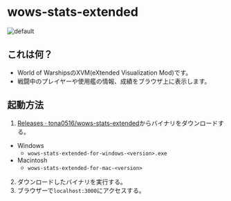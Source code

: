 # wows-stats-extended

![default](https://user-images.githubusercontent.com/6896790/130349055-b5333702-9ef9-4ffc-8905-7adf97bf5dd3.png)

## これは何？
- World of WarshipsのXVM(eXtended Visualization Mod)です。
- 戦闘中のプレイヤーや使用艦の情報、成績をブラウザ上に表示します。

## 起動方法
1. [Releases · tona0516/wows-stats-extended](https://github.com/tona0516/wows-stats-extended/releases)からバイナリをダウンロードする。
  - Windows
    - `wows-stats-extended-for-windows-<version>.exe`
  - Macintosh
    - `wows-stats-extended-for-mac-<version>`
2. ダウンロードしたバイナリを実行する。
3. ブラウザーで`localhost:3000`にアクセスする。
